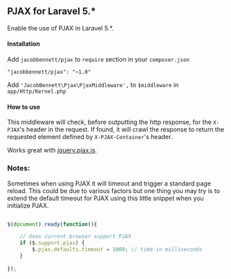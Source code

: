 ## PJAX for Laravel 5.*

Enable the use of PJAX in Laravel 5.*.

#### Installation

Add `jacobbennett/pjax` to `require` section in your `composer.json`

	"jacobbennett/pjax": "~1.0"

Add `'JacobBennett\Pjax\PjaxMiddleware',` to `$middleware` in `app/Http/Kernel.php`

#### How to use

This middleware will check, before outputting the http response, for the `X-PJAX`'s 
header in the request. If found, it will crawl the response to return the requested 
element defined by `X-PJAX-Container`'s header.

Works great with [jquery.pjax.js](https://github.com/defunkt/jquery-pjax).

### Notes:

Sometimes when using PJAX it will timeout and trigger a standard page reload. This could be due to various factors but one thing you may try is to extend the default timeout for PJAX using this little snippet when you initialize PJAX.

```js

$(document).ready(function(){

    // does current browser support PJAX
    if ($.support.pjax) {
    	$.pjax.defaults.timeout = 1000; // time in milliseconds
    }
    
});

```
